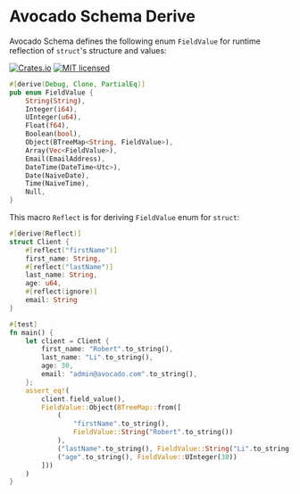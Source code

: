 # Avocado Schema Derive

Avocado Schema defines the following enum `FieldValue` for runtime reflection of `struct`'s structure and values:

[![Crates.io][crates-badge]][crates-url]
[![MIT licensed][mit-badge]][mit-url]

[crates-badge]: https://img.shields.io/badge/crates-0.8.0-blue
[crates-url]: https://crates.io/crates/avocado-schema-derive
[mit-badge]: https://img.shields.io/badge/license-MIT-blue.svg
[mit-url]: https://github.com/zwnormal/avocado-schema/blob/main/LICENSE

```rust
#[derive(Debug, Clone, PartialEq)]
pub enum FieldValue {
    String(String),
    Integer(i64),
    UInteger(u64),
    Float(f64),
    Boolean(bool),
    Object(BTreeMap<String, FieldValue>),
    Array(Vec<FieldValue>),
    Email(EmailAddress),
    DateTime(DateTime<Utc>),
    Date(NaiveDate),
    Time(NaiveTime),
    Null,
}
```

This macro `Reflect` is for deriving `FieldValue` enum for `struct`:

```rust
#[derive(Reflect)]
struct Client {
    #[reflect("firstName")]
    first_name: String,
    #[reflect("lastName")]
    last_name: String,
    age: u64,
    #[reflect(ignore)]
    email: String
}

#[test]
fn main() {
    let client = Client {
        first_name: "Robert".to_string(),
        last_name: "Li".to_string(),
        age: 30,
        email: "admin@avocado.com".to_string(),
    };
    assert_eq!(
        client.field_value(),
        FieldValue::Object(BTreeMap::from([
            (
                "firstName".to_string(),
                FieldValue::String("Robert".to_string())
            ),
            ("lastName".to_string(), FieldValue::String("Li".to_string())),
            ("age".to_string(), FieldValue::UInteger(30))
        ]))
    )
}
```
